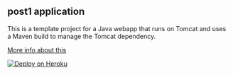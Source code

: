 
post1 application
------------------------

This is a template project for a Java webapp that runs on Tomcat and uses a Maven build to manage the Tomcat dependency.

[More info about this](http://www.google.com)

[![Deploy on Heroku](https://www.herokucdn.com/deploy/button.png)](https://heroku.com/deploy?template=https://github.com/ashuto/post1)
